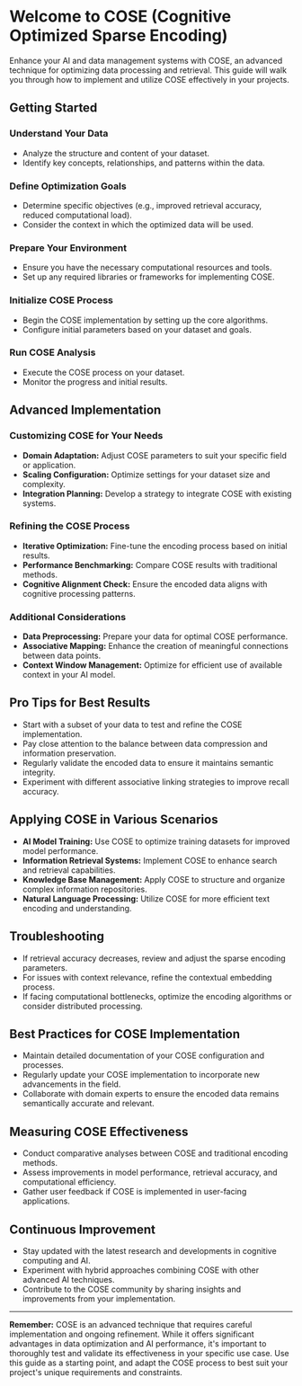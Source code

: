 # Welcome to COSE (Cognitive Optimized Sparse Encoding)

Enhance your AI and data management systems with COSE, an advanced technique for optimizing data processing and retrieval. This guide will walk you through how to implement and utilize COSE effectively in your projects.

## Getting Started

### Understand Your Data
- Analyze the structure and content of your dataset.
- Identify key concepts, relationships, and patterns within the data.

### Define Optimization Goals
- Determine specific objectives (e.g., improved retrieval accuracy, reduced computational load).
- Consider the context in which the optimized data will be used.

### Prepare Your Environment
- Ensure you have the necessary computational resources and tools.
- Set up any required libraries or frameworks for implementing COSE.

### Initialize COSE Process
- Begin the COSE implementation by setting up the core algorithms.
- Configure initial parameters based on your dataset and goals.

### Run COSE Analysis
- Execute the COSE process on your dataset.
- Monitor the progress and initial results.

## Advanced Implementation

### Customizing COSE for Your Needs
- **Domain Adaptation:** Adjust COSE parameters to suit your specific field or application.
- **Scaling Configuration:** Optimize settings for your dataset size and complexity.
- **Integration Planning:** Develop a strategy to integrate COSE with existing systems.

### Refining the COSE Process
- **Iterative Optimization:** Fine-tune the encoding process based on initial results.
- **Performance Benchmarking:** Compare COSE results with traditional methods.
- **Cognitive Alignment Check:** Ensure the encoded data aligns with cognitive processing patterns.

### Additional Considerations
- **Data Preprocessing:** Prepare your data for optimal COSE performance.
- **Associative Mapping:** Enhance the creation of meaningful connections between data points.
- **Context Window Management:** Optimize for efficient use of available context in your AI model.

## Pro Tips for Best Results
- Start with a subset of your data to test and refine the COSE implementation.
- Pay close attention to the balance between data compression and information preservation.
- Regularly validate the encoded data to ensure it maintains semantic integrity.
- Experiment with different associative linking strategies to improve recall accuracy.

## Applying COSE in Various Scenarios
- **AI Model Training:** Use COSE to optimize training datasets for improved model performance.
- **Information Retrieval Systems:** Implement COSE to enhance search and retrieval capabilities.
- **Knowledge Base Management:** Apply COSE to structure and organize complex information repositories.
- **Natural Language Processing:** Utilize COSE for more efficient text encoding and understanding.

## Troubleshooting
- If retrieval accuracy decreases, review and adjust the sparse encoding parameters.
- For issues with context relevance, refine the contextual embedding process.
- If facing computational bottlenecks, optimize the encoding algorithms or consider distributed processing.

## Best Practices for COSE Implementation
- Maintain detailed documentation of your COSE configuration and processes.
- Regularly update your COSE implementation to incorporate new advancements in the field.
- Collaborate with domain experts to ensure the encoded data remains semantically accurate and relevant.

## Measuring COSE Effectiveness
- Conduct comparative analyses between COSE and traditional encoding methods.
- Assess improvements in model performance, retrieval accuracy, and computational efficiency.
- Gather user feedback if COSE is implemented in user-facing applications.

## Continuous Improvement
- Stay updated with the latest research and developments in cognitive computing and AI.
- Experiment with hybrid approaches combining COSE with other advanced AI techniques.
- Contribute to the COSE community by sharing insights and improvements from your implementation.

---

**Remember:** COSE is an advanced technique that requires careful implementation and ongoing refinement. While it offers significant advantages in data optimization and AI performance, it's important to thoroughly test and validate its effectiveness in your specific use case. Use this guide as a starting point, and adapt the COSE process to best suit your project's unique requirements and constraints.
